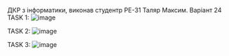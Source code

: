 ДКР з інформатики, виконав студентр РЕ-31 Таляр Максим. Варіант 24
TASK 1:
![image](https://github.com/Maokasim/KPI_Labs/assets/77733487/e51ee178-7b2e-45cc-bd62-43a3318f3667)

TASK 2:
![image](https://github.com/Maokasim/KPI_Labs/assets/77733487/f34c2901-29ef-4373-a741-bfabaefa4ed7)

TASK 3:
![image](https://github.com/Maokasim/KPI_Labs/assets/77733487/ba2eead3-c3af-4d7a-96fe-c4d28031068f)
